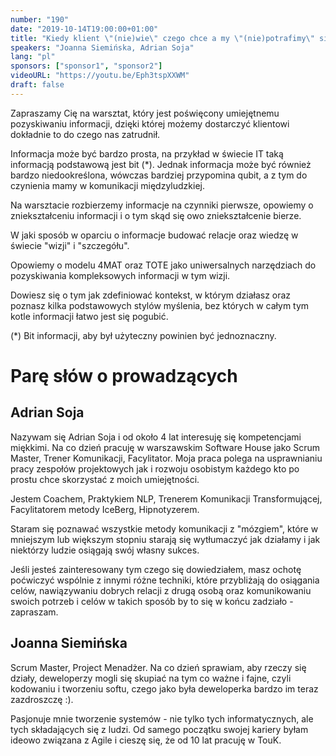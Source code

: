 ```yaml
---
number: "190"
date: "2019-10-14T19:00:00+01:00"
title: "Kiedy klient \"(nie)wie\" czego chce a my \"(nie)potrafimy\" się dowiedzieć"
speakers: "Joanna Siemińska, Adrian Soja"
lang: "pl"
sponsors: ["sponsor1", "sponsor2"]
videoURL: "https://youtu.be/Eph3tspXXWM"
draft: false
---
```


Zapraszamy Cię na warsztat, który jest poświęcony umiejętnemu pozyskiwaniu informacji, dzięki której możemy dostarczyć klientowi dokładnie to do czego nas zatrudnił.

Informacja może być bardzo prosta, na przykład w świecie IT taką informacją podstawową jest bit (*). Jednak informacja może być również bardzo niedookreślona, wówczas bardziej przypomina qubit, a z tym do czynienia mamy w komunikacji międzyludzkiej.

Na warsztacie rozbierzemy informacje na czynniki pierwsze, opowiemy o zniekształceniu informacji i o tym skąd się owo zniekształcenie bierze.

W jaki sposób w oparciu o informacje budować relacje oraz wiedzę w świecie "wizji" i "szczegółu".

Opowiemy o modelu 4MAT oraz TOTE jako uniwersalnych narzędziach do pozyskiwania kompleksowych informacji w tym wizji.

Dowiesz się o tym jak zdefiniować kontekst, w którym działasz oraz poznasz kilka podstawowych stylów myślenia, bez których w całym tym kotle informacji łatwo jest się pogubić.

(*) Bit informacji, aby był użyteczny powinien być jednoznaczny.

# Parę słów o prowadzących

## Adrian Soja
Nazywam się Adrian Soja i od około 4 lat interesuję się kompetencjami miękkimi. Na co dzień pracuję w warszawskim Software House jako Scrum Master, Trener Komunikacji, Facylitator. Moja praca polega na usprawnianiu pracy zespołów projektowych jak i rozwoju osobistym każdego kto po prostu chce skorzystać z moich umiejętności.

Jestem Coachem, Praktykiem NLP, Trenerem Komunikacji Transformującej, Facylitatorem metody IceBerg, Hipnotyzerem.

Staram się poznawać wszystkie metody komunikacji z "mózgiem", które w mniejszym lub większym stopniu starają się wytłumaczyć jak działamy i jak niektórzy ludzie osiągają swój własny sukces.

Jeśli jesteś zainteresowany tym czego się dowiedziałem, masz ochotę poćwiczyć wspólnie z innymi różne techniki, które przybliżają do osiągania celów, nawiązywaniu dobrych relacji z drugą osobą oraz komunikowaniu swoich potrzeb i celów w takich sposób by to się w końcu zadziało - zapraszam.

## Joanna Siemińska
Scrum Master, Project Menadżer. Na co dzień sprawiam, aby rzeczy się działy, deweloperzy mogli się skupiać na tym co ważne i fajne, czyli kodowaniu i tworzeniu softu, czego jako była deweloperka bardzo im teraz zazdroszczę :).

Pasjonuje mnie tworzenie systemów - nie tylko tych informatycznych, ale tych składających się z ludzi. Od samego początku swojej kariery byłam ideowo związana z Agile i cieszę się, że od 10 lat pracuję w TouK.